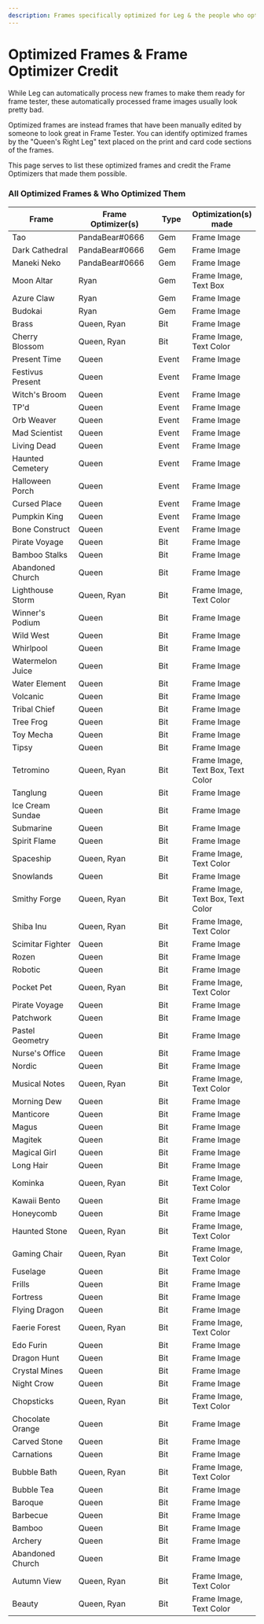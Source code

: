 ```yaml
---
description: Frames specifically optimized for Leg & the people who optimized them!
---
```


# Optimized Frames & Frame Optimizer Credit

While Leg can automatically process new frames to make them ready for frame tester, these automatically processed frame images usually look pretty bad.&#x20;

Optimized frames are instead frames that have been manually edited by someone to look great in Frame Tester. You can identify optimized frames by the "Queen's Right Leg" text placed on the print and card code sections of the frames.

This page serves to list these optimized frames and credit the Frame Optimizers that made them possible.

### All Optimized Frames & Who Optimized Them

<table><thead><tr><th width="191">Frame</th><th width="181.33333333333331">Frame Optimizer(s)</th><th width="79">Type</th><th>Optimization(s) made</th></tr></thead><tbody><tr><td>Tao</td><td>PandaBear#0666</td><td>Gem</td><td>Frame Image</td></tr><tr><td>Dark Cathedral</td><td>PandaBear#0666</td><td>Gem</td><td>Frame Image</td></tr><tr><td>Maneki Neko</td><td>PandaBear#0666</td><td>Gem</td><td>Frame Image</td></tr><tr><td>Moon Altar</td><td>Ryan</td><td>Gem</td><td>Frame Image, Text Box</td></tr><tr><td>Azure Claw</td><td>Ryan</td><td>Gem</td><td>Frame Image</td></tr><tr><td>Budokai</td><td>Ryan</td><td>Gem</td><td>Frame Image</td></tr><tr><td>Brass</td><td>Queen, Ryan</td><td>Bit</td><td>Frame Image</td></tr><tr><td>Cherry Blossom</td><td>Queen, Ryan</td><td>Bit</td><td>Frame Image, Text Color</td></tr><tr><td>Present Time</td><td>Queen</td><td>Event</td><td>Frame Image</td></tr><tr><td>Festivus Present</td><td>Queen</td><td>Event</td><td>Frame Image</td></tr><tr><td>Witch's Broom</td><td>Queen</td><td>Event</td><td>Frame Image</td></tr><tr><td>TP'd</td><td>Queen</td><td>Event</td><td>Frame Image</td></tr><tr><td>Orb Weaver</td><td>Queen</td><td>Event</td><td>Frame Image</td></tr><tr><td>Mad Scientist</td><td>Queen</td><td>Event</td><td>Frame Image</td></tr><tr><td>Living Dead</td><td>Queen</td><td>Event</td><td>Frame Image</td></tr><tr><td>Haunted Cemetery</td><td>Queen</td><td>Event</td><td>Frame Image</td></tr><tr><td>Halloween Porch</td><td>Queen</td><td>Event</td><td>Frame Image</td></tr><tr><td>Cursed Place</td><td>Queen</td><td>Event</td><td>Frame Image</td></tr><tr><td>Pumpkin King</td><td>Queen</td><td>Event</td><td>Frame Image</td></tr><tr><td>Bone Construct</td><td>Queen</td><td>Event</td><td>Frame Image</td></tr><tr><td>Pirate Voyage</td><td>Queen</td><td>Bit</td><td>Frame Image</td></tr><tr><td>Bamboo Stalks</td><td>Queen</td><td>Bit</td><td>Frame Image</td></tr><tr><td>Abandoned Church</td><td>Queen</td><td>Bit</td><td>Frame Image</td></tr><tr><td>Lighthouse Storm</td><td>Queen, Ryan</td><td>Bit</td><td>Frame Image, Text Color</td></tr><tr><td>Winner's Podium</td><td>Queen</td><td>Bit</td><td>Frame Image</td></tr><tr><td>Wild West</td><td>Queen</td><td>Bit</td><td>Frame Image</td></tr><tr><td>Whirlpool</td><td>Queen</td><td>Bit</td><td>Frame Image</td></tr><tr><td>Watermelon Juice</td><td>Queen</td><td>Bit</td><td>Frame Image</td></tr><tr><td>Water Element</td><td>Queen</td><td>Bit</td><td>Frame Image</td></tr><tr><td>Volcanic</td><td>Queen</td><td>Bit</td><td>Frame Image</td></tr><tr><td>Tribal Chief</td><td>Queen</td><td>Bit</td><td>Frame Image</td></tr><tr><td>Tree Frog</td><td>Queen</td><td>Bit</td><td>Frame Image</td></tr><tr><td>Toy Mecha</td><td>Queen</td><td>Bit</td><td>Frame Image</td></tr><tr><td>Tipsy</td><td>Queen</td><td>Bit</td><td>Frame Image</td></tr><tr><td>Tetromino</td><td>Queen, Ryan</td><td>Bit</td><td>Frame Image, Text Box, Text Color</td></tr><tr><td>Tanglung</td><td>Queen</td><td>Bit</td><td>Frame Image</td></tr><tr><td>Ice Cream Sundae</td><td>Queen</td><td>Bit</td><td>Frame Image</td></tr><tr><td>Submarine</td><td>Queen</td><td>Bit</td><td>Frame Image</td></tr><tr><td>Spirit Flame</td><td>Queen</td><td>Bit</td><td>Frame Image</td></tr><tr><td>Spaceship</td><td>Queen, Ryan</td><td>Bit</td><td>Frame Image, Text Color</td></tr><tr><td>Snowlands</td><td>Queen</td><td>Bit</td><td>Frame Image</td></tr><tr><td>Smithy Forge</td><td>Queen, Ryan</td><td>Bit</td><td>Frame Image, Text Box, Text Color</td></tr><tr><td>Shiba Inu</td><td>Queen, Ryan</td><td>Bit</td><td>Frame Image, Text Color</td></tr><tr><td>Scimitar Fighter</td><td>Queen</td><td>Bit</td><td>Frame Image</td></tr><tr><td>Rozen</td><td>Queen</td><td>Bit</td><td>Frame Image</td></tr><tr><td>Robotic</td><td>Queen</td><td>Bit</td><td>Frame Image</td></tr><tr><td>Pocket Pet</td><td>Queen, Ryan</td><td>Bit</td><td>Frame Image, Text Color</td></tr><tr><td>Pirate Voyage</td><td>Queen</td><td>Bit</td><td>Frame Image</td></tr><tr><td>Patchwork</td><td>Queen</td><td>Bit</td><td>Frame Image</td></tr><tr><td>Pastel Geometry</td><td>Queen</td><td>Bit</td><td>Frame Image</td></tr><tr><td>Nurse's Office</td><td>Queen</td><td>Bit</td><td>Frame Image</td></tr><tr><td>Nordic</td><td>Queen</td><td>Bit</td><td>Frame Image</td></tr><tr><td>Musical Notes</td><td>Queen, Ryan</td><td>Bit</td><td>Frame Image, Text Color</td></tr><tr><td>Morning Dew</td><td>Queen</td><td>Bit</td><td>Frame Image</td></tr><tr><td>Manticore</td><td>Queen</td><td>Bit</td><td>Frame Image</td></tr><tr><td>Magus</td><td>Queen</td><td>Bit</td><td>Frame Image</td></tr><tr><td>Magitek</td><td>Queen</td><td>Bit</td><td>Frame Image</td></tr><tr><td>Magical Girl</td><td>Queen</td><td>Bit</td><td>Frame Image</td></tr><tr><td>Long Hair</td><td>Queen</td><td>Bit</td><td>Frame Image</td></tr><tr><td>Kominka</td><td>Queen, Ryan</td><td>Bit</td><td>Frame Image, Text Color</td></tr><tr><td>Kawaii Bento</td><td>Queen</td><td>Bit</td><td>Frame Image</td></tr><tr><td>Honeycomb</td><td>Queen</td><td>Bit</td><td>Frame Image</td></tr><tr><td>Haunted Stone</td><td>Queen, Ryan</td><td>Bit</td><td>Frame Image, Text Color</td></tr><tr><td>Gaming Chair</td><td>Queen, Ryan</td><td>Bit</td><td>Frame Image, Text Color</td></tr><tr><td>Fuselage</td><td>Queen</td><td>Bit</td><td>Frame Image</td></tr><tr><td>Frills</td><td>Queen</td><td>Bit</td><td>Frame Image</td></tr><tr><td>Fortress</td><td>Queen</td><td>Bit</td><td>Frame Image</td></tr><tr><td>Flying Dragon</td><td>Queen</td><td>Bit</td><td>Frame Image</td></tr><tr><td>Faerie Forest</td><td>Queen, Ryan</td><td>Bit</td><td>Frame Image, Text Color</td></tr><tr><td>Edo Furin</td><td>Queen</td><td>Bit</td><td>Frame Image</td></tr><tr><td>Dragon Hunt</td><td>Queen</td><td>Bit</td><td>Frame Image</td></tr><tr><td>Crystal Mines</td><td>Queen</td><td>Bit</td><td>Frame Image</td></tr><tr><td>Night Crow</td><td>Queen</td><td>Bit</td><td>Frame Image</td></tr><tr><td>Chopsticks</td><td>Queen, Ryan</td><td>Bit</td><td>Frame Image, Text Color</td></tr><tr><td>Chocolate Orange</td><td>Queen</td><td>Bit</td><td>Frame Image</td></tr><tr><td>Carved Stone</td><td>Queen</td><td>Bit</td><td>Frame Image</td></tr><tr><td>Carnations</td><td>Queen</td><td>Bit</td><td>Frame Image</td></tr><tr><td>Bubble Bath</td><td>Queen, Ryan</td><td>Bit</td><td>Frame Image, Text Color</td></tr><tr><td>Bubble Tea</td><td>Queen</td><td>Bit</td><td>Frame Image</td></tr><tr><td>Baroque</td><td>Queen</td><td>Bit</td><td>Frame Image</td></tr><tr><td>Barbecue</td><td>Queen</td><td>Bit</td><td>Frame Image</td></tr><tr><td>Bamboo</td><td>Queen</td><td>Bit</td><td>Frame Image</td></tr><tr><td>Archery</td><td>Queen</td><td>Bit</td><td>Frame Image</td></tr><tr><td>Abandoned Church</td><td>Queen</td><td>Bit</td><td>Frame Image</td></tr><tr><td>Autumn View</td><td>Queen, Ryan</td><td>Bit</td><td>Frame Image, Text Color</td></tr><tr><td>Beauty</td><td>Queen, Ryan</td><td>Bit</td><td>Frame Image, Text Color</td></tr></tbody></table>
